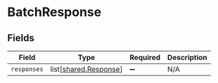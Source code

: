 # BatchResponse


## Fields

| Field                                                        | Type                                                         | Required                                                     | Description                                                  |
| ------------------------------------------------------------ | ------------------------------------------------------------ | ------------------------------------------------------------ | ------------------------------------------------------------ |
| `responses`                                                  | list[[shared.Response](undefined/models/shared/response.md)] | :heavy_minus_sign:                                           | N/A                                                          |